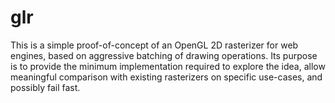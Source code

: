 glr
===

This is a simple proof-of-concept of an OpenGL 2D rasterizer for web engines, based on aggressive batching of drawing operations. Its purpose is to provide the minimum implementation required to explore the idea, allow meaningful comparison with existing rasterizers on specific use-cases, and possibly fail fast.
